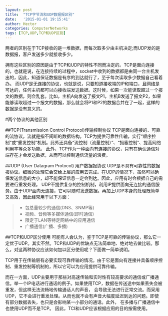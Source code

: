 ```yaml
---
layout: post
title:  "TCP字节流和UDP数据报区别"
date:   '2015-01-01 19:15:41'
author: Hector
categories: ComputerNetworks
tags: [TCP,UDP,TCP和UDP区别]
---
```


两者的区别在于TCP接收的是一堆数据，而每次取多少由主机决定;而UDP发的是数据报，客户发送多少就接收多少。

拥有这些区别的原因是由于TCP和UDP的特性不同而决定的。TCP是面向连接的，也就是说，在连接持续的过程中，socket中收到的数据都是由同一台主机发出的，因此，知道保证数据是有序的到达就行了，至于每次读取多少数据自己看着办。
而UDP是无连接的协议，也就是说，只要知道接收端的IP和端口，且网络是可达的，任何主机都可以向接收端发送数据。这时候，如果一次能读取超过一个报文的数据，则会乱套。比如，主机A向发送了报文P1，主机B发送了报文P2，如果能够读取超过一个报文的数据，那么就会将P1和P2的数据合并在了一起，这样的数据是没有意义的。

#两个协议的其他区别
<!--more-->
##TCP(Transmission Control Protocol)传输控制协议
TCP是面向连接的、可靠的流协议。流就是指不间断的数据结构。TCP为提供可靠性传输，实行“顺序控制”或“重发控制”机制。此外还具备“流控制（流量控制）”、“拥塞控制”、提高网络利用率等众多功能。
此外，TCP作为一种面向有连接的协议，只有在确认通信对端存在才会发送数据，从而可以控制通信流量的浪费。

##UDP (User Datagram Protocol) 用户数据报协议
UDP是不具有可靠性的数据报协议。细微的处理它会交给上层的应用去完成。在UDP的情况下，虽然可以确保发送信息的大小，却不能保证信息一定会到达。因此，应用有时会根据自己的需要进行重发处理。
UDP不提供复杂的控制机制，利用IP提供面向无连接的通信服务。由于UDP面向无连接，它可以随时发送数据。再加上UDP本身的处理既简单又高效，因此经常用于以下方面：
> * 包总量较少的通信(DNS、SNMP等)
> * 视频、音频等多媒体通信(即时通信)
> * 限定于LAN等特定网络中的应用通信
> * 广播通信(广播、多播)

##TCP和UDP区分使用
可能有人会认为，鉴于TCP是可靠的传输协议，那么它一定优于UDP。其实不然。TCP和UDP的优缺点无法简单地、绝对地去做比较。那么，对这两种协议应该如何加以区分使用呢？下面做一简单说明。

TCP用于在传输层有必要实现可靠传输的情况。由于它是面向有连接并具备顺序控制、重发控制等机制的，所以它可以为应用提供可靠传输。

而在一方面，UDP主要用于那些对高速传输和实时性有较高要求的通信或广播通信。举一个IP电话进行通话的例子。如果使用TCP，数据在传送途中如果丢失会被重发，但这样无法流畅地传输通话人的声音，
会导致无法进行正常交流。而采用UDP，它不会进行重发处理。从而也就不会有声音大幅度延迟到达的问题。即使有部分数据丢失，也只是会影响某一小部分的通话。此外，
在多播与广播通信中也使用UDP而不是TCP。
因此，TCI和UDP应该根据应用的目的按需使用。
